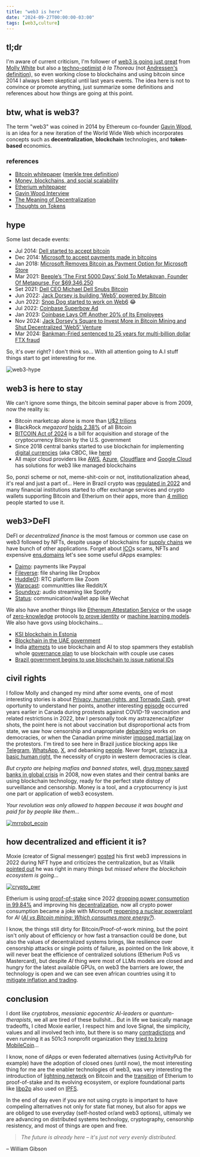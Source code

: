 ```yaml
---
title: "web3 is here"
date: "2024-09-27T00:00:00-03:00"
tags: [web3,culture]
---
```

## tl;dr

I'm aware of current criticism, I'm follower of [web3 is going just great](https://www.web3isgoinggreat.com/) from [Molly White](https://mastodon.social/@molly0xfff@hachyderm.io) but also a [techno-optimist](https://andrewkelley.me/post/the-techno-optimist-manifesto.html) _à la Thoreau_ (not [Andressen's definition](https://en.wikipedia.org/wiki/Techno-Optimist_Manifesto)),
so even working close to blockchains and using bitcoin since 2014 I always been skeptical until last years events. The idea here is not to convince or promote anything, just summarize some definitions and references about how things are going at this point.

## btw, what is web3?

The term "web3" was coined in 2014 by Ethereum co-founder [Gavin Wood](https://en.wikipedia.org/wiki/Gavin_Wood), is an idea for a new iteration of the World Wide Web which incorporates concepts such as **decentralization**, **blockchain** technologies, and **token-based** economics.

### references
- [Bitcoin whitepaper](https://bitcoin.org/bitcoin.pdf) ([merkle tree definition](https://en.wikipedia.org/wiki/Merkle_tree))
- [Money, blockchains, and social scalability](http://unenumerated.blogspot.com/2017/02/money-blockchains-and-social-scalability.html)
- [Etherium whitepaper](https://ethereum.org/en/whitepaper/)
- [Gavin Wood Interview](https://www.wired.com/story/web3-gavin-wood-interview/)
- [The Meaning of Decentralization](https://medium.com/@VitalikButerin/the-meaning-of-decentralization-a0c92b76a274)
- [Thoughts on Tokens](https://news.earn.com/thoughts-on-tokens-436109aabcbe)

## hype

Some last decade events:

- Jul 2014: [Dell started to accept bitcoin](https://www.dell.com/en-us/blog/we-re-now-accepting-bitcoin-on-dell-com/)
- Dec 2014: [Microsoft to accept payments made in bitcoins](https://www.bbc.com/news/technology-30377654)
- Jan 2018: [Microsoft Removes Bitcoin as Payment Option for Microsoft Store ](https://cointelegraph.com/news/microsoft-removes-bitcoin-as-payment-option-for-microsoft-store)
- Mar 2021: [Beeple’s ‘The First 5000 Days’ Sold To Metakovan, Founder Of Metapurse, For $69,346,250](https://www.forbes.com/sites/jessedamiani/2021/03/12/beeples-the-first-5000-days-sold-to-metakovan-founder-of-metapurse-for-69346250/)
- Set 2021: [Dell CEO Michael Dell Snubs Bitcoin](https://u.today/dell-ceo-michael-dell-snubs-bitcoin)
- Jun 2022: [Jack Dorsey is building ‘Web5’ powered by Bitcoin ](https://cointelegraph.com/news/jack-dorsey-is-building-web5-powered-by-bitcoin)
- Jun 2022: [Snop Dog started to work on Web6](https://x.com/SnoopDogg/status/1535386263041155106) 😂
- Jul 2022: [Coinbase Superbow Ad](https://www.theverge.com/2022/2/13/22932397/coinbases-qr-code-super-bowl-ad-app-crash)
- Jan 2023: [Coinbase Lays Off Another 20% of Its Employees](https://www.nytimes.com/2023/01/10/business/coinbase-layoffs-crypto.html)
- Nov 2024: [Jack Dorsey's Square to Invest More in Bitcoin Mining and Shut Decentralized 'Web5' Venture](https://www.coindesk.com/business/2024/11/07/jack-dorseys-square-to-invest-more-in-bitcoin-mining-and-shut-decentralized-web5-web-venture)
- Mar 2024: [Bankman-Fried sentenced to 25 years for multi-billion dollar FTX fraud](https://www.reuters.com/technology/sam-bankman-fried-be-sentenced-multi-billion-dollar-ftx-fraud-2024-03-28/)

So, it's over right? I don't think so... With all attention going to A.I stuff things start to get interesting for me.

![web3-hype](/img/web3_hype.png)

## web3 is here to stay

We can't ignore some things, the bitcoin seminal paper above is from 2009, now the reality is:

- Bitcoin marketcap alone is more than [U$2 trilions](https://coinmarketcap.com/currencies/bitcoin/)
- BlackRock _megazord_ [holds 2.38%](https://cointelegraph.com/news/blackrock-bitcoin-etf-tops-500k-btc-holdings-48b) of all Bitcoin
- [BITCOIN Act of 2024](https://www.congress.gov/bill/118th-congress/senate-bill/4912) is a bill for acquisition and storage of the cryptocurrency Bitcoin by the U.S. government
- Since 2018 central banks started to use blockchain for implementing [digital currencies](https://www.bis.org/cpmi/publ/d174.pdf) (aka CBDC, like [here](https://www.bcb.gov.br/en/financialstability/drex_en))
- All major cloud providers like [AWS](https://aws.amazon.com/web3/), [Azure](https://azure.microsoft.com/en-us/solutions/web3), [Cloudflare](https://www.cloudflare.com/application-services/products/web3/) and [Google Cloud](https://cloud.google.com/web3) has solutions for web3 like managed blockchains

So, ponzi scheme or not, meme-shit-coin or not, institutionalization ahead, it's real and just a part of... Here in Brazil crypto was [regulated in 2022](https://www-planalto-gov-br.translate.goog/ccivil_03/_ato2019-2022/2022/Lei/L14478.htm?_x_tr_sch=http&_x_tr_sl=pt&_x_tr_tl=en&_x_tr_hl=pt-BR&_x_tr_pto=wapp) and many financial institutions started to offer exchange services and crypto wallets supporting Bitcoin and Etherium on their apps, more than [4 million](https://www.fintechnexus.com/brazils-fintechs-banks-dive-into-crypto-as-demand-heats-up/) people started to use it.

## web3>DeFI

DeFI or _decentralized finance_ is the most famous or common use case on web3 followed by NFTs, despite usage of blockchains for [supply chains](https://www.ibm.com/blockchain-supply-chain) we have bunch of other applications.
Forget about [ICO](https://en.wikipedia.org/wiki/Initial_coin_offering)s scams, NFTs and expensive [ens.domains](https://ens.domains) let's see some useful dApps examples:

- [Daimo](https://daimo.com/): payments like Paypal
- [Fileverse](https://fileverse.io): file sharing like Dropbox
- [Huddle01](https://huddle01.com/): RTC platform like Zoom
- [Warpcast](https://warpcast.com/): communitties like Reddit/X
- [Soundxyz](https://www.sound.xyz/): audio streaming like Spotify
- [Status](https://status.im/): communication/wallet app like Wechat

We also have another things like [Ethereum Attestation Service](https://attest.org/) or the usage of [zero-knowledge](https://en.wikipedia.org/wiki/Zero-knowledge_proof) protocols [to prove identity](https://github.com/anon-aadhaar) or [machine learning models](https://www.accountablemagic.com/).
We also have govs using blockchains...
- [KSI blockchain in Estonia](https://e-estonia.com/wp-content/uploads/faq_ksi_blockchain.pdf)
- [Blockchain in the UAE government](https://u.ae/en/about-the-uae/digital-uae/digital-technology/blockchain-in-the-uae-government)
- India [attempts](https://www.theregister.com/2022/11/29/india_txt_spam_crackdown/) to use blockchain and AI to stop spammers they establish whole [governance plan](https://www.niti.gov.in/sites/default/files/2020-01/Blockchain_The_India_Strategy_Part_I.pdf) to use blockchain with couple use cases
- [Brazil government begins to use blockchain to issue national IDs](https://www-gov-br.translate.goog/gestao/pt-br/assuntos/noticias/2023/setembro/governo-comeca-a-utilizar-o-blockchain-na-emissao-da-carteira-de-identidade-nacional?_x_tr_sl=pt&_x_tr_tl=en&_x_tr_hl=pt-BR&_x_tr_pto=wapp)

## civil rights

I follow Molly and changed my mind after some events, one of most interesting stories is about [Privacy, human rights, and Tornado Cash](https://www.citationneeded.news/tornado-cash/), great oportunity to understand her points, another interesting [episode](https://en.wikipedia.org/wiki/Canada_convoy_protest) occurred years earlier in Canada during prostests against COVID-19 vaccination and related restrictions in 2022, btw I personally took my astrazeneca/pfizer shots, the point here is not about vaccination but disproportional acts from state, we saw how censorship and unapropriate [debanking](https://en.wikipedia.org/wiki/De-banking) works on democracies, or when the Canadian prime minister [imposed martial law](https://abcnews.go.com/International/wireStory/trudeau-mulls-invoking-emergency-powers-quell-protests-82882930) on the protestors. I'm tired to see here in Brazil justice blocking apps like [Telegram](https://www.barrons.com/news/brazil-court-suspends-telegram-messaging-app-in-neo-nazi-probe-dea4c8cf), [WhatsApp](https://techcrunch.com/2016/07/19/whatsapp-blocked-in-brazil-again), [X](https://en.wikipedia.org/wiki/Blocking_of_Twitter_in_Brazil), and debanking [people](https://blog-areabitcoin-com-br.translate.goog/daniel-fraga/?_x_tr_sl=pt&_x_tr_tl=en&_x_tr_hl=pt-BR&_x_tr_pto=wapp). Never forget, [privacy is a basic human right](https://en.wikipedia.org/wiki/Right_to_privacy), the necessity of crypto in western democracies is clear.

_But crypto are helping mafias and banned states_, well, [drug money saved banks in global crisis](https://www.theguardian.com/global/2009/dec/13/drug-money-banks-saved-un-cfief-claims) in 2008, now even states and their central banks are using blockchain technology, ready for the perfect state distopy of surveillance and censorship. Money is a tool, and a cryptocurrency is just one part or application of web3 ecosystem.

_Your revolution was only allowed to happen because it was bought and paid for by people like them..._

[![mrrobot_ecoin](/img/mrrobot_ecoin.png)](https://www.youtube.com/watch?v=gHOAKWzDH-Q)

## how decentralized and efficient it is?

Moxie (creator of Signal messenger) [posted](https://moxie.org/2022/01/07/web3-first-impressions.html) his first web3 impressions in 2022 during NFT hype and criticizes the centralization, but as Vitalik [pointed out](https://www.reddit.com/r/ethereum/comments/ryk3it/comment/hrrz15r/) he was right in many things but _missed where the blockchain ecosystem is going_...

[![crypto_pwr](/img/crypto_pwr.png)](https://x.com/SkylineReport/status/1805054873861292526)

Etherium is using [proof-of-stake](https://en.wikipedia.org/wiki/Proof_of_stake) since 2022 [dropping power consumption in 99,84%](https://digiconomist.net/ethereum-energy-consumption) and improving his [decentralization](https://medium.com/foundry-digital/the-evolution-of-ethereum-decentralization-cf55ccfcee4f), now all crypto power consumption became a joke with Microsoft [reopening a nuclear powerplant](https://www.bbc.com/news/articles/cx25v2d7zexo) for _AI_ ([_AI vs Bitcoin mining: Which consumes more energy?_](https://wired.me/science/energy/ai-vs-bitcoin-mining-energy/)).

I know, the things still dirty for Bitcoin/Proof-of-work mining, but the point isn't only about of efficiency or how fast a transaction could be done, but also the values of decentralized systems brings, like resilience over censorship attacks or single points of failure, as pointed on the link above, it will never beat the efficience of centralized solutions (Etherium PoS vs Mastercard), but despite _AI_ thing were most of LLMs models are closed and hungry for the latest available GPUs, on web3 the barriers are lower, the technology is open and we can see even african countries using it to [mitigate inflation and trading](https://www.chainalysis.com/blog/africa-cryptocurrency-adoption/).

## conclusion

I dont like _cryptobros_, _messianic egocentric AI-leaders_ or _quantum-therapists_, we all are tired of these bullshit...
But in life we basically manage tradeoffs, I cited Moxie earlier, I respect him and love Signal, the simplicity, values and all involved tech into, but there is so many [contradictions](https://dessalines.github.io/essays/why_not_signal.html) and even running
it as 501c3 nonprofit organization they [tried to bring MobileCoin](https://cointelegraph.com/news/signal-under-fire-over-mobilecoin-partnership)...

I know, none of dApps or even federated alternatives (using ActivityPub for example)
have the adoption of closed ones (until now), the most interesting thing for me are the enabler technologies of web3, was very interesting the introduction of
[lightning network](https://lightning.network/lightning-network-paper.pdf) on Bitcoin and the [transition](https://arxiv.org/abs/2210.13655) of Etherium to proof-of-stake and its evolving ecosystem, or explore foundational parts like [libp2p](https://libp2p.io/) also used on [IPFS](https://en.wikipedia.org/wiki/InterPlanetary_File_System).

In the end of day even if you are not using crypto is important to have compeling alternatives not only for state fiat money,
but also for apps we are obliged to use everyday (self-hosted or/and web3 options), ultimaly we are advancing on distributed systems technology, cryptography, censorship resistency, and most of things are open and free.

> _The future is already here – it's just not very evenly distributed._

– William Gibson
